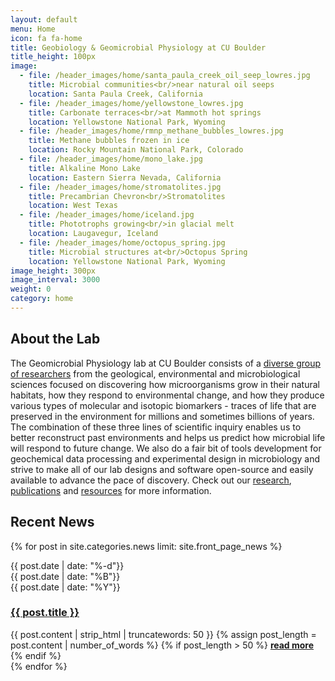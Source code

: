 ```yaml
---
layout: default
menu: Home
icon: fa fa-home
title: Geobiology & Geomicrobial Physiology at CU Boulder
title_height: 100px
image:
  - file: /header_images/home/santa_paula_creek_oil_seep_lowres.jpg
    title: Microbial communities<br/>near natural oil seeps
    location: Santa Paula Creek, California
  - file: /header_images/home/yellowstone_lowres.jpg
    title: Carbonate terraces<br/>at Mammoth hot springs
    location: Yellowstone National Park, Wyoming
  - file: /header_images/home/rmnp_methane_bubbles_lowres.jpg
    title: Methane bubbles frozen in ice
    location: Rocky Mountain National Park, Colorado
  - file: /header_images/home/mono_lake.jpg
    title: Alkaline Mono Lake
    location: Eastern Sierra Nevada, California
  - file: /header_images/home/stromatolites.jpg
    title: Precambrian Chevron<br/>Stromatolites
    location: West Texas
  - file: /header_images/home/iceland.jpg
    title: Phototrophs growing<br/>in glacial melt
    location: Laugavegur, Iceland
  - file: /header_images/home/octopus_spring.jpg
    title: Microbial structures at<br/>Octopus Spring
    location: Yellowstone National Park, Wyoming
image_height: 300px
image_interval: 3000
weight: 0
category: home
---
```


## About the Lab

The Geomicrobial Physiology lab at CU Boulder consists of a [diverse group of researchers](/people) from the geological, environmental and microbiological sciences focused on discovering how microorganisms grow in their natural habitats, how they respond to environmental change, and how they produce various types of molecular and isotopic biomarkers - traces of life that are preserved in the environment for millions and sometimes billions of years. The combination of these three lines of scientific inquiry enables us to better reconstruct past environments and helps us predict how microbial life will respond to future change. We also do a fair bit of tools development for geochemical data processing and experimental design in microbiology and strive to make all of our lab designs and software open-source and easily available to advance the pace of discovery. Check out our [research](/research), [publications](/publications) and [resources](/resources) for more information.


## Recent News

{% for post in site.categories.news limit: site.front_page_news %}
<div class="news-item media">
  <div class="media-left">
    <div class="news-date">
      <div class="day">{{ post.date | date: "%-d"}}</div>
      <div class="month">{{ post.date | date: "%B"}}</div>
      <div class="year">{{ post.date | date: "%Y"}}</div>
    </div>
  </div>

  <div class="media-body">
    <h3 class="media-heading"><a href="{{ post.url }}">{{ post.title }}</a></h3>
    {{ post.content | strip_html | truncatewords: 50 }}
    {% assign post_length = post.content | number_of_words %}
    {% if post_length > 50 %}
    <a href="{{ post.url }}"><strong>read more</strong></a>
    {% endif %}
  </div>
</div>
{% endfor %}

